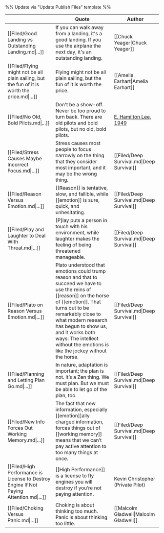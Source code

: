 %% Update via "Update Publish Files" template %% 

|                                                                                               | Quote                                                                                                                                                                                                                                                                                                                          | Author                                                                                                                                         |
| --------------------------------------------------------------------------------------------- | ------------------------------------------------------------------------------------------------------------------------------------------------------------------------------------------------------------------------------------------------------------------------------------------------------------------------------ | ---------------------------------------------------------------------------------------------------------------------------------------------- |
| [[Filed/Good Landing vs Outstanding Landing.md\|...]]                                         | If you can walk away from a landing, it's a good landing. If you use the airplane the next day, it's an outstanding landing.                                                                                                                                                                                                   | [[Chuck Yeager\|Chuck Yeager]]                                                                                                                 |
| [[Filed/Flying might not be all plain sailing, but the fun of it is worth the price.md\|...]] | Flying might not be all plain sailing, but the fun of it is worth the price.                                                                                                                                                                                                                                                   | [[Amelia Earhart\|Amelia Earhart]]                                                                                                             |
| [[Filed/No Old, Bold Pilots.md\|...]]                                                         | Don't be a show-off. Never be too proud to turn back. There are old pilots and bold pilots, but no old, bold pilots.                                                                                                                                                                                                           | [E. Hamilton Lee, 1949](https://postalmuseum.si.edu/exhibition/fad-to-fundamental-airmail-in-america-airmail-pilot-stories/no-old-bold-pilots) |
| [[Filed/Stress Causes Maybe Incorrect Focus.md\|...]]                                         | Stress causes most people to focus narrowly on the thing that they consider most important, and it may be the wrong thing.                                                                                                                                                                                                     | [[Filed/Deep Survival.md\|Deep Survival]]                                                                                                      |
| [[Filed/Reason Versus Emotion.md\|...]]                                                       | [[Reason]] is tentative, slow, and fallible, while [[emotion]] is sure, quick, and unhesitating.                                                                                                                                                                                                                               | [[Filed/Deep Survival.md\|Deep Survival]]                                                                                                      |
| [[Filed/Play and Laughter to Deal With Threat.md\|...]]                                       | \[P\]lay puts a person in touch with his environment, while laughter makes the feeling of being threatened manageable.                                                                                                                                                                                                         | [[Filed/Deep Survival.md\|Deep Survival]]                                                                                                      |
| [[Filed/Plato on Reason Versus Emotion.md\|...]]                                              | Plato understood that emotions could trump reason and that to succeed we have to use the reins of [[reason]] on the horse of [[emotion]]. That turns out to be remarkably close to what modern research has begun to show us, and it works both ways: The intellect without the emotions is like the jockey without the horse. | [[Filed/Deep Survival.md\|Deep Survival]]                                                                                                      |
| [[Filed/Planning and Letting Plan Go.md\|...]]                                                | In nature, adaptation is important; the plan is not. It’s a Zen thing. We must plan. But we must be able to let go of the plan, too.                                                                                                                                                                                           | [[Filed/Deep Survival.md\|Deep Survival]]                                                                                                      |
| [[Filed/New Info Forces Out Working Memory.md\|...]]                                          | The fact that new information, especially [[emotion]]ally charged information, forces things out of [[working memory]] means that we can’t pay active attention to too many things at once.                                                                                                                                    | [[Filed/Deep Survival.md\|Deep Survival]]                                                                                                      |
| [[Filed/High Performance is License to Destroy Engine If Not Paying Attention.md\|...]]       | [[High Performance]] is a license to fly engines you will destroy if you’re not paying attention.                                                                                                                                                                                                                              | Kevin Christopher (Private Pilot)                                                                                                              |
| [[Filed/Choking Versus Panic.md\|...]]                                                        | Choking is about thinking too much. Panic is about thinking too little.                                                                                                                                                                                                                                                        | [[Malcolm Gladwell\|Malcolm Gladwell]]                                                                                                         |
